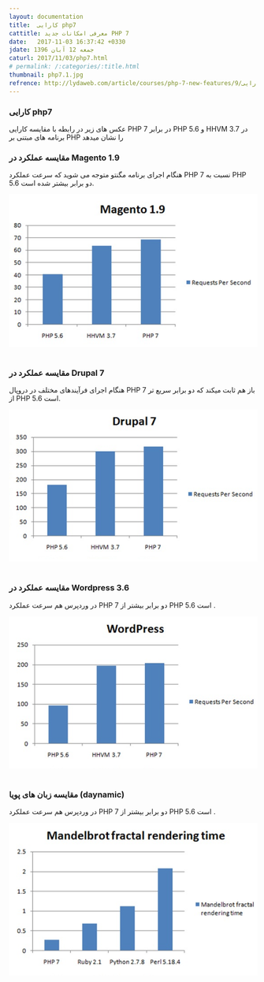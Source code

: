 ```yaml
---
layout: documentation
title:  کارایی php7
cattitle: معرفی امکانات جدید PHP 7
date:   2017-11-03 16:37:42 +0330
jdate: جمعه 12 آبان 1396
caturl: 2017/11/03/php7.html
# permalink: /:categories/:title.html
thumbnail: php7.1.jpg
refrence: http://lydaweb.com/article/courses/php-7-new-features/9/کارایی-php-7
---
```

<h3>کارایی php7</h3>
<p>
 عکس های زیر در رابطه با مقایسه کارایی PHP 7 در برابر PHP 5.6 و HHVM 3.7 در برنامه های مبتنی بر PHP را نشان میدهد
</p>

<h3>مقایسه عملکرد در Magento 1.9</h3>
<p>
هنگام اجرای برنامه مگنتو متوجه می شوید که سرعت عملکرد PHP 7 نسبت به PHP 5.6 دو برابر بیشتر شده است.
</p>
<div align="center">
<img src="/images/post/1magento.jpg" alt="{{page.title}}" />
</div>
<br>


<h3>مقایسه عملکرد در Drupal 7</h3>
<p>
هنگام اجرای فرآیندهای مختلف در دروپال  PHP 7  باز هم ثابت میکند که  دو برابر سریع تر از PHP 5.6 است.
</p>
<div align="center">
<img src="/images/post/2drupal.jpg" alt="{{page.title}}" />
</div>
<br>

<h3>مقایسه عملکرد در Wordpress 3.6</h3>
<p>
در وردپرس هم سرعت عملکرد PHP 7 دو برابر بیشتر از PHP 5.6 است .
</p>
<div align="center">
<img src="/images/post/3wordpress.jpg" alt="{{page.title}}" />
</div>
<br>


<h3>مقایسه زبان های پویا (daynamic)
</h3>
<p>
در وردپرس هم سرعت عملکرد PHP 7 دو برابر بیشتر از PHP 5.6 است .
</p>
<div align="center">
<img src="/images/post/4mandelbrot.jpg" alt="{{page.title}}" />
</div>
<br>